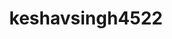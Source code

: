 ---
title: keshavsingh4522
github: https://github.com/keshavsingh4522
mode: dark
transition: 1s
score: 76.2
archetype:
- Little Bit of Everything
---